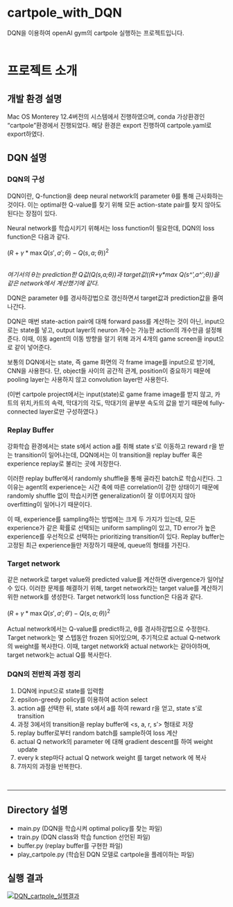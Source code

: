 # cartpole_with_DQN
DQN을 이용하여 openAI gym의 cartpole 실행하는 프로젝트입니다. <br><br>

# 프로젝트 소개

## 개발 환경 설명
Mac OS Monterey 12.4버전의 시스템에서 진행하였으며, conda 가상환경인 “cartpole”환경에서 진행되었다. 해당 환경은 export 진행하여 cartpole.yaml로 export하였다.

## DQN 설명  
### DQN의 구성
DQN이란, Q-function을 deep neural network의 parameter θ를 통해 근사화하는 것이다. 이는 optimal한 Q-value를 찾기 위해 모든 action-state pair를 찾지 않아도 된다는 장점이 있다.

Neural network를 학습시키기 위해서는 loss function이 필요한데, DQN의 loss function은 다음과 같다. <br><br>
$(R + \gamma * \max{Q(s',a';\theta)} - Q(s,a;\theta))^2$
<br><br>

<em>여기서의 θ는 prediction한 Q값(Q(s,a;θ))과 target값((R+γ*max Q(s^',a^';θ))을 같은 network에서 계산했기에 같다.</em>

DQN은 parameter θ를 경사하강법으로 갱신하면서 target값과 prediction값을 줄여나간다.

DQN은 매번 state-action pair에 대해 forward pass를 계산하는 것이 아닌,  input으로는 state를 넣고, output layer의 neuron 개수는 가능한 action의 개수만큼 설정해준다. 이때, 이동 agent의 이동 방향을 알기 위해 과거 4개의 game screen을 input으로 같이 넣어준다.

보통의 DQN에서는 state, 즉 game 화면의 각 frame image를 input으로 받기에, CNN을 사용한다. 단, object들 사이의 공간적 관계, position이 중요하기 때문에 pooling layer는 사용하지 않고 convolution layer만 사용한다.

(이번 cartpole project에서는 input(state)로 game frame image를 받지 않고, 카트의 위치,카트의 속력, 막대기의 각도, 막대기의 끝부분 속도의 값을 받기 때문에 fully-connected layer로만 구성하였다.)

### Replay Buffer
강화학습 환경에서는 state s에서 action a를 취해 state s’로 이동하고 reward r을 받는 transition이 일어나는데, DQN에서는 이 transition을 replay buffer 혹은 experience replay로 불리는 곳에 저장한다. 

이러한 replay buffer에서 randomly shuffle을 통해 골라진 batch로 학습시킨다. 그 이유는 agent의 experience는 시간 축에 따른 correlation이 강한 상태이기 때문에 randomly shuffle 없이 학습시키면 generalization이 잘 이루어지지 않아 overfitting이 일어나기 때문이다. 

이 때, experience를 sampling하는 방법에는 크게 두 가지가 있는데, 모든 experience가 같은 확률로 선택되는 uniform sampling이 있고, TD error가 높은 experience를 우선적으로 선택하는 prioritizing transition이 있다.
Replay buffer는 고정된 최근 experience들만 저장하기 때문에, queue의 형태를 가진다.

### Target network
같은 network로 target value와 predicted value를 계산하면 divergence가 일어날 수 있다. 이러한 문제를 해결하기 위해, target network라는 target value를 계산하기 위한 network를 생성한다.
Target network의 loss function은 다음과 같다. <br><br>
$(R + \gamma * \max{Q(s',a';\theta')} - Q(s,a;\theta))^2$
<br><br>
Actual network에서는 Q-value를 predict하고, θ를 경사하강법으로 수정한다. Target network는 몇 스텝동안 frozen 되어있으며, 주기적으로 actual Q-network의 weight를 복사한다. 이때, target network와 actual network는 같아야하며, target network는 actual Q를 복사한다.

### DQN의 전반적 과정 정리
1. DQN에 input으로 state를 입력함
2. epsilon-greedy policy를 이용하여 action select
3. action a를 선택한 뒤, state s에서 a를 하여 reward r을 얻고, state s’로 transition
4. 과정 3에서의 transition을 replay buffer에 <s, a, r, s’> 형태로 저장
5. replay buffer로부터 random batch를 sample하여 loss 계산
6. actual Q network의 parameter 에 대해 gradient descent를 하여 weight update
7. every k step마다 actual Q network weight 를 target network 에 복사
8. 7까지의 과정을 반복한다.

<br>

---
## Directory 설명
- main.py (DQN을 학습시켜 optimal policy를 찾는 파일)
- train.py (DQN class와 학습 function 선언된 파일)
- buffer.py (replay buffer를 구현한 파일)
- play_cartpole.py (학습된 DQN 모델로 cartpole을 플레이하는 파일)

## 실행 결과

[![DQN_cartpole_실행결과](https://img.youtube.com/vi/RBri43JX9Wc/0.jpg)](https://youtu.be/RBri43JX9Wc) 
